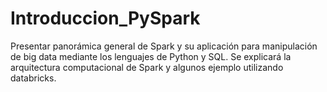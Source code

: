 # Introduccion_PySpark
Presentar panorámica general de Spark y su aplicación para manipulación de big data mediante los lenguajes de Python y SQL. Se explicará la arquitectura computacional de Spark y algunos ejemplo utilizando databricks.
